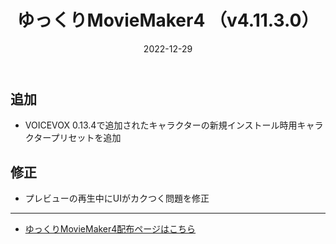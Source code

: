﻿---
title: ゆっくりMovieMaker4  （v4.11.3.0）
date: 2022-12-29
tags: [YMM4,お知らせ]
---
## 追加
- VOICEVOX 0.13.4で追加されたキャラクターの新規インストール時用キャラクタープリセットを追加
## 修正
- プレビューの再生中にUIがカクつく問題を修正

---

- [ゆっくりMovieMaker4配布ページはこちら](../index.md)
